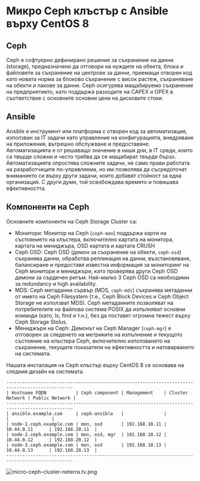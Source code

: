 # Микро Ceph клъстър с Ansible върху CentOS 8

## Ceph
Ceph е софтуерно дефинирано решение за съхранение на данни (storage), предназначено да отговори на нуждите на обекта, блока и файловете за съхранение на центрове за данни, приемащи отворен код като новата норма за блоково съхранение с висок растеж, съхраняване на обекти и лакове за данни. Ceph осигурява мащабируемо съхранение на предприятието, като поддържа разходите на CAPEX и OPEX в съответствие с основните основни цени на дисковите стоки.

## Ansible
Ansible е инструмент или платформа с отворен код за автоматизация, използван за IT задачи като управление на конфигурацията, внедряване на приложения, вътрешно обслужване и предоставяне. Автоматизацията е от решаващо значение в наши дни, в IT среди, които са твърде сложни и често трябва да се мащабират твърде бързо. Автоматизацията опростява сложните задачи, не само прави работата на разработчиците по-управляема, но им позволява да съсредоточат вниманието си върху други задачи, които добавят стойност за една организация. С други думи, той освобождава времето и повишава ефективността.

## Компоненти на Ceph
Основните компоненти на Ceph Storage Cluster са:
- Монитори: Монитор на Ceph (`ceph-mon`) поддържа карти на състоянието на клъстера, включително картата на монитора, картата на мениджъра, OSD картата и картата CRUSH
- Ceph OSD: Ceph OSD (демон за съхранение на обекти, `ceph-osd`) съхранява данни, обработва репликация на данни, възстановяване, балансиране и предоставя известна информация за мониторинг на Ceph монитори и мениджъри, като проверява други Ceph OSD демони за сърдечен ритъм. Най-малко 3 Ceph OSD са необходими за redundancy и high availability.
- MDS: Ceph метаданни сървър (MDS, `ceph-mds`) съхранява метаданни от името на Ceph Filesystem (т.е., Ceph Block Devices и Ceph Object Storage не използват MDS). Ceph метаданните позволяват на потребителите на файлова система POSIX да изпълняват основни команди (като, ls, find и т.н.), без да поставят огромна тежест върху Ceph Storage Stolus.
- Мениджъри на Ceph: Демонът на Ceph Manager (`ceph-mgr`) е отговорен за следенето на метриките на изпълнение и текущото състояние на клъстера Ceph, включително използването на съхранение, текущите показатели на ефективността и натоварването на системата.

Нашата инсталация на Ceph клъстър върху CentOS 8 се основава на следния дизайн на системата.
```
-----------------------------------------------------------------------------------------------
| Hostname FQDN           | Ceph component | Management    | Cluster Network | Public Network |
-----------------------------------------------------------------------------------------------
| ansible.example.com     | ceph-ansible   |               |                 |                |
| node-1.ceph.example.com | mon, osd       | 192.168.10.11 | 10.44.0.11      | 192.168.20.11  |
| node-2.ceph.example.com | mon, osd, mgr  | 192.168.10.12 | 10.44.0.12      | 192.168.20.12  |
| node-3.ceph.example.com | mon, osd       | 192.168.10.13 | 10.44.0.13      | 192.168.20.13  |
-----------------------------------------------------------------------------------------------
 ```
 ![micro-ceph-cluster-neterra.tv.png](/micro-ceph-cluster-neterra.tv.png)
